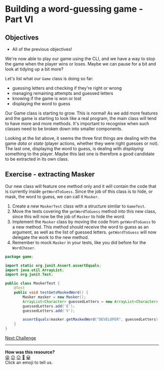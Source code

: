 # Building a word-guessing game - Part VI

<!-- OMITTED -->

## Objectives 

* All of the previous objectives!

We're now able to play our game using the CLI, and we have a way to stop the game when the player wins or loses. Maybe we can pause for a bit and look at tidying up a bit more?

Let's list what our `Game` class is doing so far:
 * guessing letters and checking if they're right or wrong
 * managing remaining attempts and guessed letters
 * knowing if the game is won or lost
 * displaying the word to guess

Our Game class is starting to grow. This is normal! As we add more features and the game is starting to look like a real program, the main class will tend to have more and more methods. It's important to recognise when such classes need to be broken down into smaller components.

Looking at the list above, it seems the three first things are dealing with the game *data* or *state* (player actions, whether they were right guesses or not). The last one, displaying the word to guess, is dealing with *displaying* something to the player. Maybe this last one is therefore a good candidate to be extracted in its own class.

## Exercise - extracting Masker

Our new class will feature one method only and it will contain the code that is currently inside `getWordToGuess`. Since the job of this class is to hide, or mask, the word to guess, we can call it `Masker`.

1. Create a new `MaskerTest` class with a structure similar to `GameTest`.
2. Move the tests covering the `getWordToGuess` method into this new class, since this will now be the job of `Masker` to hide the word.
3. Implement the `Masker` class by moving the code from `getWordToGuess` to a new method. This method should receive the word to guess as an argument, as well as the list of guessed letters. `getWordToGuess` will now delegate the work to the new method.
4. Remember to mock `Masker` in your tests, like you did before for the `WordChoser`.

```java
package game;

import static org.junit.Assert.assertEquals;
import java.util.ArrayList;
import org.junit.Test;

public class MaskerTest {
    @Test
    public void testGetsMaskedWord() {
        Masker masker = new Masker();
        ArrayList<Character> guessedLetters = new ArrayList<Character>();
        guessedLetters.add('E');
        guessedLetters.add('V');

        assertEquals(masker.getMaskedWord("DEVELOPER", guessedLetters), "DEVE___E_");
    }
}
```

[Next Challenge](11_challenge_multiplayer.md)

<!-- BEGIN GENERATED SECTION DO NOT EDIT -->

---

**How was this resource?**  
[😫](https://airtable.com/shrUJ3t7KLMqVRFKR?prefill_Repository=makersacademy/java-apprenticeship-module&prefill_File=main/10_challenge_view.md&prefill_Sentiment=😫) [😕](https://airtable.com/shrUJ3t7KLMqVRFKR?prefill_Repository=makersacademy/java-apprenticeship-module&prefill_File=main/10_challenge_view.md&prefill_Sentiment=😕) [😐](https://airtable.com/shrUJ3t7KLMqVRFKR?prefill_Repository=makersacademy/java-apprenticeship-module&prefill_File=main/10_challenge_view.md&prefill_Sentiment=😐) [🙂](https://airtable.com/shrUJ3t7KLMqVRFKR?prefill_Repository=makersacademy/java-apprenticeship-module&prefill_File=main/10_challenge_view.md&prefill_Sentiment=🙂) [😀](https://airtable.com/shrUJ3t7KLMqVRFKR?prefill_Repository=makersacademy/java-apprenticeship-module&prefill_File=main/10_challenge_view.md&prefill_Sentiment=😀)  
Click an emoji to tell us.

<!-- END GENERATED SECTION DO NOT EDIT -->
